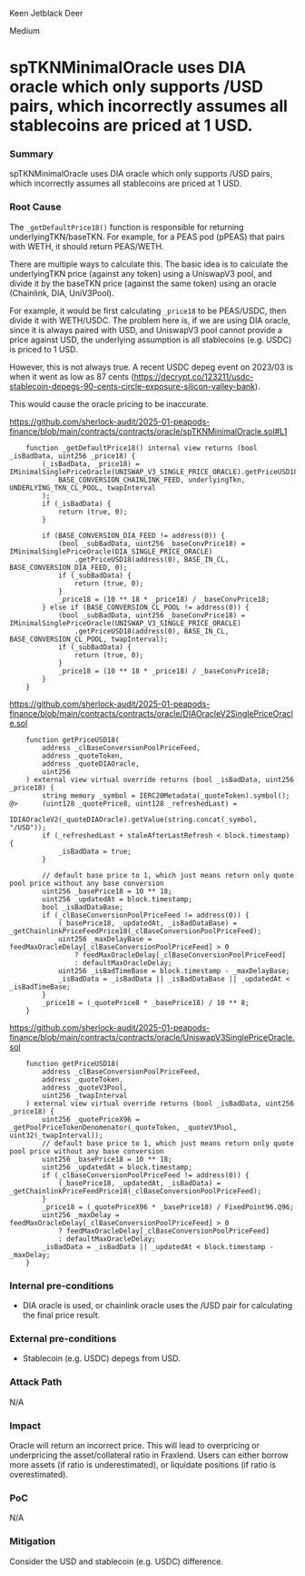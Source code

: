 Keen Jetblack Deer

Medium

# spTKNMinimalOracle uses DIA oracle which only supports /USD pairs, which incorrectly assumes all stablecoins are priced at 1 USD.


### Summary

spTKNMinimalOracle uses DIA oracle which only supports /USD pairs, which incorrectly assumes all stablecoins are priced at 1 USD.

### Root Cause

The `_getDefaultPrice18()` function is responsible for returning underlyingTKN/baseTKN. For example, for a PEAS pod (pPEAS) that pairs with WETH, it should return PEAS/WETH.

There are multiple ways to calculate this. The basic idea is to calculate the underlyingTKN price (against any token) using a UniswapV3 pool, and divide it by the baseTKN price (against the same token) using an oracle (Chainlink, DIA, UniV3Pool).

For example, it would be first calculating `_price18` to be PEAS/USDC, then divide it with WETH/USDC. The problem here is, if we are using DIA oracle, since it is always paired with USD, and UniswapV3 pool cannot provide a price against USD, the underlying assumption is all stablecoins (e.g. USDC) is priced to 1 USD.

However, this is not always true. A recent USDC depeg event on 2023/03 is when it went as low as 87 cents (https://decrypt.co/123211/usdc-stablecoin-depegs-90-cents-circle-exposure-silicon-valley-bank).

This would cause the oracle pricing to be inaccurate.

https://github.com/sherlock-audit/2025-01-peapods-finance/blob/main/contracts/contracts/oracle/spTKNMinimalOracle.sol#L1

```solidity
    function _getDefaultPrice18() internal view returns (bool _isBadData, uint256 _price18) {
        (_isBadData, _price18) = IMinimalSinglePriceOracle(UNISWAP_V3_SINGLE_PRICE_ORACLE).getPriceUSD18(
            BASE_CONVERSION_CHAINLINK_FEED, underlyingTkn, UNDERLYING_TKN_CL_POOL, twapInterval
        );
        if (_isBadData) {
            return (true, 0);
        }

        if (BASE_CONVERSION_DIA_FEED != address(0)) {
            (bool _subBadData, uint256 _baseConvPrice18) = IMinimalSinglePriceOracle(DIA_SINGLE_PRICE_ORACLE)
                .getPriceUSD18(address(0), BASE_IN_CL, BASE_CONVERSION_DIA_FEED, 0);
            if (_subBadData) {
                return (true, 0);
            }
            _price18 = (10 ** 18 * _price18) / _baseConvPrice18;
        } else if (BASE_CONVERSION_CL_POOL != address(0)) {
            (bool _subBadData, uint256 _baseConvPrice18) = IMinimalSinglePriceOracle(UNISWAP_V3_SINGLE_PRICE_ORACLE)
                .getPriceUSD18(address(0), BASE_IN_CL, BASE_CONVERSION_CL_POOL, twapInterval);
            if (_subBadData) {
                return (true, 0);
            }
            _price18 = (10 ** 18 * _price18) / _baseConvPrice18;
        }
    }
```

https://github.com/sherlock-audit/2025-01-peapods-finance/blob/main/contracts/contracts/oracle/DIAOracleV2SinglePriceOracle.sol

```solidity
    function getPriceUSD18(
        address _clBaseConversionPoolPriceFeed,
        address _quoteToken,
        address _quoteDIAOracle,
        uint256
    ) external view virtual override returns (bool _isBadData, uint256 _price18) {
        string memory _symbol = IERC20Metadata(_quoteToken).symbol();
@>      (uint128 _quotePrice8, uint128 _refreshedLast) =
            IDIAOracleV2(_quoteDIAOracle).getValue(string.concat(_symbol, "/USD"));
        if (_refreshedLast + staleAfterLastRefresh < block.timestamp) {
            _isBadData = true;
        }

        // default base price to 1, which just means return only quote pool price without any base conversion
        uint256 _basePrice18 = 10 ** 18;
        uint256 _updatedAt = block.timestamp;
        bool _isBadDataBase;
        if (_clBaseConversionPoolPriceFeed != address(0)) {
            (_basePrice18, _updatedAt, _isBadDataBase) = _getChainlinkPriceFeedPrice18(_clBaseConversionPoolPriceFeed);
            uint256 _maxDelayBase = feedMaxOracleDelay[_clBaseConversionPoolPriceFeed] > 0
                ? feedMaxOracleDelay[_clBaseConversionPoolPriceFeed]
                : defaultMaxOracleDelay;
            uint256 _isBadTimeBase = block.timestamp - _maxDelayBase;
            _isBadData = _isBadData || _isBadDataBase || _updatedAt < _isBadTimeBase;
        }
        _price18 = (_quotePrice8 * _basePrice18) / 10 ** 8;
    }
```

https://github.com/sherlock-audit/2025-01-peapods-finance/blob/main/contracts/contracts/oracle/UniswapV3SinglePriceOracle.sol

```solidity
    function getPriceUSD18(
        address _clBaseConversionPoolPriceFeed,
        address _quoteToken,
        address _quoteV3Pool,
        uint256 _twapInterval
    ) external view virtual override returns (bool _isBadData, uint256 _price18) {
        uint256 _quotePriceX96 = _getPoolPriceTokenDenomenator(_quoteToken, _quoteV3Pool, uint32(_twapInterval));
        // default base price to 1, which just means return only quote pool price without any base conversion
        uint256 _basePrice18 = 10 ** 18;
        uint256 _updatedAt = block.timestamp;
        if (_clBaseConversionPoolPriceFeed != address(0)) {
            (_basePrice18, _updatedAt, _isBadData) = _getChainlinkPriceFeedPrice18(_clBaseConversionPoolPriceFeed);
        }
        _price18 = (_quotePriceX96 * _basePrice18) / FixedPoint96.Q96;
        uint256 _maxDelay = feedMaxOracleDelay[_clBaseConversionPoolPriceFeed] > 0
            ? feedMaxOracleDelay[_clBaseConversionPoolPriceFeed]
            : defaultMaxOracleDelay;
        _isBadData = _isBadData || _updatedAt < block.timestamp - _maxDelay;
    }
```

### Internal pre-conditions

- DIA oracle is used, or chainlink oracle uses the /USD pair for calculating the final price result.

### External pre-conditions

- Stablecoin (e.g. USDC) depegs from USD.

### Attack Path

N/A

### Impact

Oracle will return an incorrect price. This will lead to overpricing or underpricing the asset/collateral ratio in Fraxlend. Users can either borrow more assets (if ratio is underestimated), or liquidate positions (if ratio is overestimated).

### PoC

N/A

### Mitigation

Consider the USD and stablecoin (e.g. USDC) difference.
